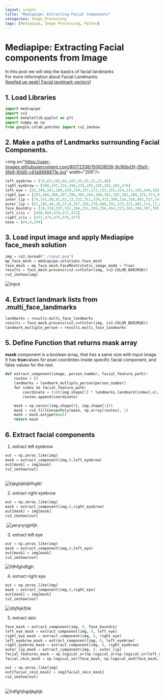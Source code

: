 ```yaml
---
layout: single
title: "Mediapipe: Extracting Facial Components"
categories: Image_Processing
tags: [Mediapipe, Image Processing, Python]
---
```


# Mediapipe: Extracting Facial components from Image

In this post we will skip the basics of facial landmarks<br>
For more information about Facial Landmarks:  
[[beefed up geek| Facial landmark vectors]](https://beefed-up-geek.github.io/image_processing/1237/)

## 1. Load Libraries


```python
import mediapipe
import cv2
import matplotlib.pyplot as plt
import numpy as np
from google.colab.patches import cv2_imshow
```

## 2. Make a paths of Landmarks surrounding Facial Components.

<img src"https://user-images.githubusercontent.com/80172338/150638518-9c90bd3f-35e5-4fe9-90d0-c61a8888871e.jpg" width="200"/>


```python
left_eyebrow = [70,63,105,66,107,55,65,52,53,46]
right_eyebrow = [300,293,334,296,336,285,295,282,283,276]
left_eye = [33,246,161,160,159,158,157,173,133,155,154,153,145,144,163,7]
right_eye = [263,466,388,387,386,385,384,398,362,382,381,380,374,373,390,249]
inner_lip = [78,191,80,81,82,13,312,311,310,415,308,324,318,402,317,14,87,178,88,95]
outer_lip = [61,185,40,39,37,0,267,269,270,409,291,375,321,405,314,17,84,181,91,146]
face_boundry = [10,338,297,332,284,251,389,356,454,323,361,288,397,365,379,378,400,377,152,148,176,149,150,136,172,58,132,93,234,127,162,21,54,103,67,109]
left_iris =  [468,469,470,471,472]
right_iris = [473,474,475,476,477]
nose = [64,4,294]
```

## 3. Load input image and apply Mediapipe **face_mesh** solution


```python
img = cv2.imread("./input.png")
mp_face_mesh = mediapipe.solutions.face_mesh
face_mesh = mp_face_mesh.FaceMesh(static_image_mode = True)
results = face_mesh.process(cv2.cvtColor(img, cv2.COLOR_BGR2RGB))
cv2_imshow(img)
```


![input](\images\2024-02-04-1408\input.png)
    


## 4. Extract landmark lists from **.multi_face_landmarks**


```python
landmarks = results.multi_face_landmarks
results = face_mesh.process(cv2.cvtColor(img, cv2.COLOR_BGR2RGB))
landmark_multiple_person = results.multi_face_landmarks
```

## 5. Define Function that returns **mask** array

**mask** component is a boolean array, that has a same size with input image.<br>
It has **true**values for pixel coordintes inside specific facial component, and false values for the rest.


```python
def extract_component(image, person_number, facial_feature_path):
    routes = []
    landmarks = landmark_multiple_person[person_number]
    for index in facial_feature_path:
        coordinate = (int(img.shape[1] * landmarks.landmark[index].x), int(img.shape[0] * landmarks.landmark[index].y))
        routes.append(coordinate)

    mask = np.zeros((img.shape[0], img.shape[1]))
    mask = cv2.fillConvexPoly(mask, np.array(routes), 1)
    mask = mask.astype(bool)
    return mask
```

## 6. Extract facial components

1. extract left eyebrow


```python
out = np.zeros_like(img)
mask = extract_component(img,0,left_eyebrow)
out[mask] = img[mask]
cv2_imshow(out)
```


​    
![hjkghjkhjkfhglkl](\images\2024-02-04-1408\hjkghjkhjkfhglkl.png)
​    


2. extract right eyebrow


```python
out = np.zeros_like(img)
mask = extract_component(img,0,right_eyebrow)
out[mask] = img[mask]
cv2_imshow(out)
```


​    ![yeryryrjghfjh](\images\2024-02-04-1408\yeryryrjghfjh.png)


3. extract left eye


```python
out = np.zeros_like(img)
mask = extract_component(img,0,left_eye)
out[mask] = img[mask]
cv2_imshow(out)
```


   ![fdhfghdfgjh](\images\2024-02-04-1408\fdhfghdfgjh.png)
    


4. extract right eye


```python
out = np.zeros_like(img)
mask = extract_component(img,0,right_eye)
out[mask] = img[mask]
cv2_imshow(out)
```


![dhjfkjkfjhk](\images\2024-02-04-1408\dhjfkjkfjhk.png)
    


5. extract skin


```python
face_mask = extract_component(img, 0, face_boundry)
left_eye_mask = extract_component(img, 0, left_eye)
right_eye_mask = extract_component(img, 0, right_eye)
left_eyebrow_mask = extract_component(img, 0, left_eyebrow)
right_eyebrow_mask = extract_component(img, 0, right_eyebrow)
outer_lip_mask = extract_component(img, 0, outer_lip)
facial_features_mask = np.logical_or(np.logical_or(np.logical_or(left_eye_mask, right_eye_mask), np.logical_or(left_eyebrow_mask, right_eyebrow_mask)), outer_lip_mask)
facial_skin_mask = np.logical_xor(face_mask, np.logical_and(face_mask,facial_features_mask))

out = np.zeros_like(img)
out[facial_skin_mask] = img[facial_skin_mask]
cv2_imshow(out)
```


​    
![hdfghjhgdjkghjk](\images\2024-02-04-1408\hdfghjhgdjkghjk.png)
​    

